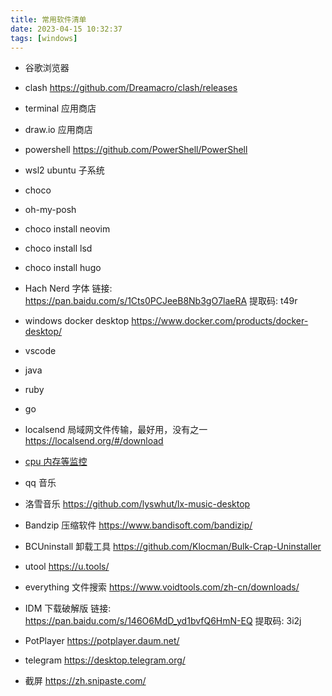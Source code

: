 ```yaml
---
title: 常用软件清单
date: 2023-04-15 10:32:37
tags: [windows]
---
```


- 谷歌浏览器
- clash https://github.com/Dreamacro/clash/releases
- terminal 应用商店
- draw.io 应用商店
- powershell https://github.com/PowerShell/PowerShell
- wsl2 ubuntu 子系统
- choco
- oh-my-posh
- choco install neovim
- choco install lsd
- choco install hugo
- Hach Nerd 字体 链接: https://pan.baidu.com/s/1Cts0PCJeeB8Nb3gO7laeRA 提取码: t49r
- windows docker desktop https://www.docker.com/products/docker-desktop/
- vscode
- java
- ruby
- go

- localsend 局域网文件传输，最好用，没有之一 https://localsend.org/#/download
- [cpu 内存等监控](https://github.com/zhongyang219/TrafficMonitor)
- qq 音乐
- 洛雪音乐 https://github.com/lyswhut/lx-music-desktop
- Bandzip 压缩软件 https://www.bandisoft.com/bandizip/
- BCUninstall 卸载工具  https://github.com/Klocman/Bulk-Crap-Uninstaller
- utool https://u.tools/
- everything 文件搜索 https://www.voidtools.com/zh-cn/downloads/
- IDM 下载破解版 链接: https://pan.baidu.com/s/146O6MdD_yd1bvfQ6HmN-EQ 提取码: 3i2j
- PotPlayer https://potplayer.daum.net/
- telegram https://desktop.telegram.org/
- 截屏 https://zh.snipaste.com/
